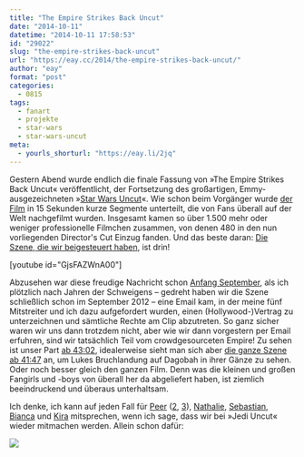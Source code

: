```yaml
---
title: "The Empire Strikes Back Uncut"
date: "2014-10-11"
datetime: "2014-10-11 17:58:53"
id: "29022"
slug: "the-empire-strikes-back-uncut"
url: "https://eay.cc/2014/the-empire-strikes-back-uncut/"
author: "eay"
format: "post"
categories:
  - 0815
tags:
  - fanart
  - projekte
  - star-wars
  - star-wars-uncut
meta:
  - yourls_shorturl: "https://eay.li/2jq"
---
```


Gestern Abend wurde endlich die finale Fassung von »The Empire Strikes Back Uncut« veröffentlicht, der Fortsetzung des großartigen, Emmy-ausgezeichneten »[Star Wars Uncut](//eay.cc/2012/star-wars-uncut-directors-cut/)«. Wie schon beim Vorgänger wurde [der Film](http://www.imdb.com/title/tt0080684/) in 15 Sekunden kurze Segmente unterteilt, die von Fans überall auf der Welt nachgefilmt wurden. Insgesamt kamen so über 1.500 mehr oder weniger professionelle Filmchen zusammen, von denen 480 in den nun vorliegenden Director's Cut Einzug fanden. Und das beste daran: [Die Szene, die wir beigesteuert haben](//eay.cc/2012/unsere-empire-uncut-szene/), ist drin!

\[youtube id="GjsFAZWnA00"\]

Abzusehen war diese freudige Nachricht schon [Anfang September](https://twitter.com/eay/statuses/508998490517962752), als ich plötzlich nach Jahren der Schweigens – gedreht haben wir die Szene schließlich schon im September 2012 – eine Email kam, in der meine fünf Mitstreiter und ich dazu aufgefordert wurden, einen (Hollywood-)Vertrag zu unterzeichnen und sämtliche Rechte am Clip abzutreten. So ganz sicher waren wir uns dann trotzdem nicht, aber wie wir dann vorgestern per Email erfuhren, sind wir tatsächlich Teil vom crowdgesourceten Empire! Zu sehen ist unser Part [ab 43:02](https://www.youtube.com/watch?v=GjsFAZWnA00&t=43m2s), idealerweise sieht man sich aber [die ganze Szene ab 41:47](https://www.youtube.com/watch?v=GjsFAZWnA00&t=41m46s) an, um Lukes Bruchlandung auf Dagobah in ihrer Gänze zu sehen. Oder noch besser gleich den ganzen Film. Denn was die kleinen und großen Fangirls und -boys von überall her da abgeliefert haben, ist ziemlich beeindruckend und überaus unterhaltsam.

Ich denke, ich kann auf jeden Fall für [Peer](http://cl.ly/Xyva) ([2](http://cl.ly/XyIZ), [3](http://cl.ly/Xyrt)), [Nathalie](http://cl.ly/Xz4m), [Sebastian](http://cl.ly/XycC), [Bianca](http://cl.ly/Xz39) und [Kira](http://cl.ly/Xyk6) mitsprechen, wenn ich sage, dass wir bei »Jedi Uncut« wieder mitmachen werden. Allein schon dafür:

[![](https://eay.cc/uploads/2014/empireuncut_abspann.jpg)](http://cl.ly/XyI6)
